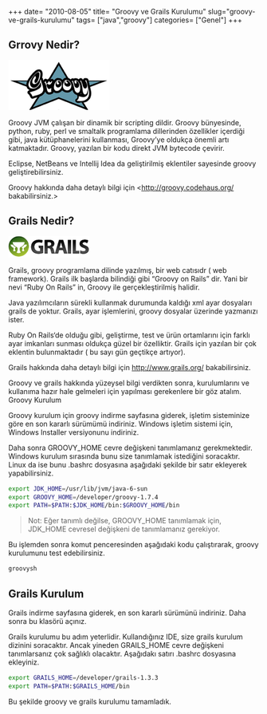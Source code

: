 +++
date= "2010-08-05"
title= "Groovy ve Grails Kurulumu"
slug="groovy-ve-grails-kurulumu"
tags= ["java","groovy"]
categories= ["Genel"]
+++


## Grrovy Nedir?

![Groovy](/images/groovy_medium.png)

Groovy JVM çalışan bir dinamik bir scripting dildir. Groovy bünyesinde, python, ruby, perl ve smaltalk programlama dillerinden özellikler içerdiği gibi, java kütüphanelerini kullanması, Groovy’ye oldukça önemli artı katmaktadır. Groovy, yazılan bir kodu direkt JVM bytecode çevirir.

Eclipse, NetBeans ve Intellij Idea da geliştirilmiş eklentiler sayesinde groovy geliştirebilirsiniz.

Groovy hakkında daha detaylı bilgi için <http://groovy.codehaus.org/ bakabilirsiniz.>

## Grails Nedir?

![Grails Logo](/images/grails_logo1.png)

Grails, groovy programlama dilinde yazılmış, bir web catısıdr ( web framework). Grails ilk başlarda bilindiği gibi “Groovy on Rails” dir. Yani bir nevi “Ruby On Rails” in, Groovy ile gerçekleştirilmiş halidir.

Java yazılımcıların sürekli kullanmak durumunda kaldığı xml ayar dosyaları grails de yoktur. Grails, ayar işlemlerini, groovy dosyalar üzerinde yazmanızı ister.

Ruby On Rails‘de olduğu gibi, geliştirme, test ve ürün ortamlarını için farklı ayar imkanları sunması oldukça güzel bir özelliktir. Grails için yazılan bir çok eklentin bulunmaktadır ( bu sayı gün geçtikçe artıyor).

Grails hakkında daha detaylı bilgi için <http://www.grails.org/> bakabilirsiniz.

Groovy ve grails hakkında yüzeysel bilgi verdikten sonra, kurulumlarını ve kullanıma hazır hale gelmeleri için yapılması gerekenlere bir göz atalım.
Groovy Kurulum

Groovy kurulum için groovy indirme sayfasına giderek, işletim sisteminize göre en son kararlı sürümümü indiriniz. Windows işletim sistemi için, Windows Installer versiyonunu indiriniz.

Daha sonra GROOVY_HOME cevre değişkeni tanımlamanız gerekmektedir. Windows kurulum sırasında bunu size tanımlamak istediğini soracaktır. Linux da ise bunu .bashrc dosyasına aşağıdaki şekilde bir satır ekleyerek yapabilirsiniz.

```bash
export JDK_HOME=/usr/lib/jvm/java-6-sun
export GROOVY_HOME=/developer/groovy-1.7.4
export PATH=$PATH:$JDK_HOME/bin:$GROOVY_HOME/bin
```

> Not: Eğer tanımlı değilse, GROOVY_HOME tanımlamak için, JDK_HOME cevresel değişkeni de tanımlamanız gerekiyor. 

Bu işlemden sonra komut penceresinden aşağıdaki kodu çalıştırarak, groovy kurulumunu test edebilirsiniz.

```bash
groovysh
```

## Grails Kurulum

Grails indirme sayfasına giderek, en son kararlı sürümünü indiriniz. Daha sonra bu klasörü açınız.

Grails kurulumu bu adım yeterlidir. Kullandığınız IDE, size grails kurulum dizinini soracaktır. Ancak yineden GRAILS_HOME cevre değişkeni tanımlarsanız çok sağlıklı olacaktır. Aşağıdakı satırı .bashrc dosyasına ekleyiniz.
	
```bash
export GRAILS_HOME=/developer/grails-1.3.3
export PATH=$PATH:$GRAILS_HOME/bin
```

Bu şekilde groovy ve grails kurulumu tamamladık.